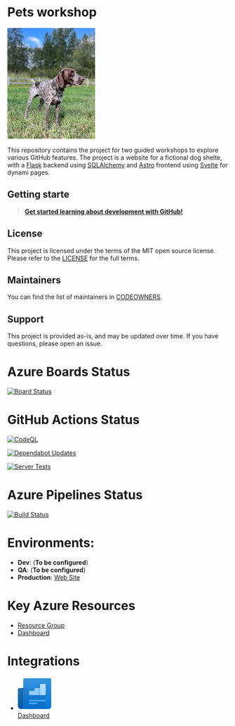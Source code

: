 # Pets workshop

![The Pets Workshop Mascot](/images/The%20Pets%20Workshop%20Mascot.png)

This repository contains the project for two guided workshops to explore various GitHub features. The project is a website for a fictional dog shelte, with a [Flask](https://flask.palletsprojects.com/en/stable/) backend using [SQLAlchemy](https://www.sqlalchemy.org/) and [Astro](https://astro.build/) frontend using [Svelte](https://svelte.dev/) for dynami pages.

## Getting starte

> **[Get started learning about development with GitHub!](./content/README.md)**

## License 

This project is licensed under the terms of the MIT open source license. Please refer to the [LICENSE](./LICENSE) for the full terms.

## Maintainers 

You can find the list of maintainers in [CODEOWNERS](./.github/CODEOWNERS).

## Support

This project is provided as-is, and may be updated over time. If you have questions, please open an issue.

# Azure Boards Status 

[![Board Status](https://dev.azure.com/PUnlimited/915ef36c-5c6d-47d3-a3af-c7570cefb4b9/f71d58d2-562e-4943-ac2f-10cf5c90caf7/_apis/work/boardbadge/d55d864f-57ca-474c-88a0-bc9eacf0cccb)](https://dev.azure.com/PUnlimited/915ef36c-5c6d-47d3-a3af-c7570cefb4b9/_boards/board/t/f71d58d2-562e-4943-ac2f-10cf5c90caf7/Stories/)

# GitHub Actions Status 
[![CodeQL](https://github.com/devrellabs/pets-workshop/actions/workflows/github-code-scanning/codeql/badge.svg)](https://github.com/devrellabs/pets-workshop/actions/workflows/github-code-scanning/codeql)

[![Dependabot Updates](https://github.com/devrellabs/pets-workshop/actions/workflows/dependabot/dependabot-updates/badge.svg)](https://github.com/devrellabs/pets-workshop/actions/workflows/dependabot/dependabot-updates)

[![Server Tests](https://github.com/devrellabs/pets-workshop/actions/workflows/server-test.yml/badge.svg)](https://github.com/devrellabs/pets-workshop/actions/workflows/server-test.yml)

# Azure Pipelines Status 
[![Build Status](https://dev.azure.com/PUnlimited/PetsWorkshop/_apis/build/status%2FServer%20Tests?branchName=main)](https://dev.azure.com/PUnlimited/PetsWorkshop/_build/latest?definitionId=10&branchName=main)

# Environments:
 - **Dev**: (**To be configured**)
 - **QA**: (**To be configured**)
 - **Production**: [Web Site](https://client.braveforest-9b03311d.westus.azurecontainerapps.io/)

# Key Azure Resources
- [Resource Group](https://portal.azure.com/#@daveburnisonyahoo.onmicrosoft.com/resource/subscriptions/9078e9ae-b0c7-4eb8-8054-e9bf5e1875ad/resourceGroups/rg-Production/overview)
- [Dashboard](https://portal.azure.com/#@daveburnisonyahoo.onmicrosoft.com/dashboard/arm/subscriptions/9078e9ae-b0c7-4eb8-8054-e9bf5e1875ad/resourcegroups/rg-production/providers/microsoft.portal/dashboards/dash-wgry4yau64yb6)

# Integrations 

- [![Azure DevOps Dashboard](/images/azure_devops_dashboard_icon.png)<br/>Dashboard](https://dev.azure.com/PUnlimited/PetsWorkshop/_dashboards/dashboard/346a7268-ee7c-42e0-9beb-8000c9259df4)

